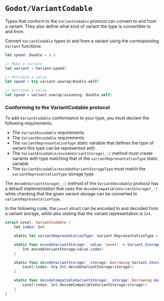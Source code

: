 # ``Godot/VariantCodable``

Types that conform to the `VariantCodable` protocol
can convert to and from a variant. They also define what kind of variant the type is convertible to and from.

Convert `VariantCodable` types to and from a variant using the corresponding `Variant` functions:

```swift
let speed: Double = 4.3

// Make a variant
let variant = Variant(speed)

// Retrieve a value
let speed = try variant.unwrap(Double.self)

// Retrieve a value
let speed = variant.unwrap(assuming: Double.self)
```

### Conforming to the VariantCodable protocol

To add `VariantCodable` conformance to your type, you must declare the following requirements:
- The ``VariantEncodable`` requirements
- The ``VariantDecodable`` requirements
- The ``variantRepresentationType`` static variable that defines the type of variant this type can be represented with
- The ``VariantEncodable/encodeVariantStorage(_:)`` method must create variants with type matching that of the `variantRepresentationType` static variable
- The ``VariantEncodable/encodedVariantStorageType`` must match the `variantRepresentationType` storage type 

The `decodeVariantStorage(_:)` method of the `VariantDecodable` protocol has a default implementation that uses the `decodeCompatibleVariantStorage(_:)` while checking that the given variant storage can be converted to `variantRepresentationType`.

In the following code, the `Level` struct can be encoded to and decoded from a variant storage, while also stating that the variant representation is `Int`.

```swift
struct Level: VariantCodable {
    let index: Int

    static let variantRepresentationType: Variant.RepresentationType = Int.variantRepresentationType

    static func encodeVariantStorage(_ value: Level) -> Variant.Storage {
        Int.encodeVariantStorage(value.index)
    }

    static func decodeVariantStorage(_ storage: borrowing Variant.Storage) throws -> Level {
        Level(index: try Int.decodeVariantStorage(storage))
    }

    static func decodeCompatibleVariantStorage(_ storage: borrowing Variant.Storage) -> Level {
        Level(index: Int.decodeCompatibleVariantStorage(storage))
    }
}
```

